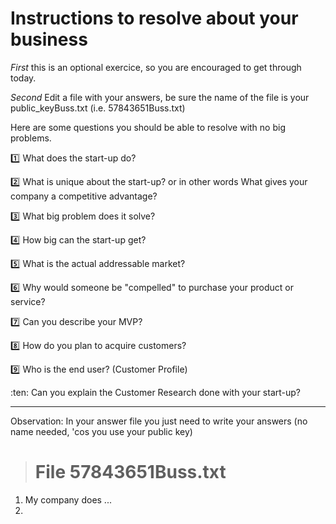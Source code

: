 Instructions to resolve about your business
===========================================

*First* this is an optional exercice, so you are encouraged to get through today.

*Second* Edit a file with your answers, be sure the name of the file is your public_keyBuss.txt (i.e. 57843651Buss.txt)


Here are some questions you should be able to resolve with no big problems. 

:one: What does the start-up do?

:two: What is unique about the start-up? or in other words What gives your company a competitive advantage?

:three: What big problem does it solve?

:four: How big can the start-up get?

:five: What is the actual addressable market?

:six: Why would someone be "compelled" to purchase your product or service?

:seven: Can you describe your MVP?

:eight: How do you plan to acquire customers? 

:nine:  Who is the end user? (Customer Profile)

:ten: Can you explain the Customer Research done with your start-up?


----

Observation: In your answer file you just need to write your answers (no name needed, 'cos you use your public key)

> # File 57843651Buss.txt
1. My company does ...
2. 


